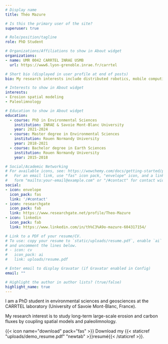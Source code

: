 ```yaml
---
# Display name
title: Théo Mazure

# Is this the primary user of the site?
superuser: true

# Role/position/tagline
role: PhD Student

# Organizations/Affiliations to show in About widget
organizations:
- name: UMR 0042 CARRTEL INRAE USMB
  url: https://www6.lyon-grenoble.inrae.fr/carrtel

# Short bio (displayed in user profile at end of posts)
bio: My research interests include distributed robotics, mobile computing and programmable matter.

# Interests to show in About widget
interests:
- Erosion spatial modeling
- Paleolimnology

# Education to show in About widget
education:
  - course: PhD in Environmental Sciences
    institution: INRAE & Savoie Mont-Blanc University
    year: 2021-2024
  - course: Master degree in Environmental Sciences
    institution: Rouen Normandy University
    year: 2018-2021
  - course: Bachelor degree in Earth Sciences
    institution: Rouen Normandy University
    year: 2015-2018

# Social/Academic Networking
# For available icons, see: https://wowchemy.com/docs/getting-started/page-builder/#icons
#   For an email link, use "fas" icon pack, "envelope" icon, and a link in the
#   form "mailto:your-email@example.com" or "/#contact" for contact widget.
social:
- icon: envelope
  icon_pack: fas
  link: '/#contact'
- icon: researchgate
  icon_pack: fab
  link: https://www.researchgate.net/profile/Theo-Mazure
- icon: linkedin
  icon_pack: fab
  link: https://www.linkedin.com/in/th%C3%A9o-mazure-604317154/

# Link to a PDF of your resume/CV.
# To use: copy your resume to `static/uploads/resume.pdf`, enable `ai` icons in `params.toml`, 
# and uncomment the lines below.
# - icon: cv
#   icon_pack: ai
#   link: uploads/resume.pdf

# Enter email to display Gravatar (if Gravatar enabled in Config)
email: ""

# Highlight the author in author lists? (true/false)
highlight_name: true
---
```


I am a PhD student in environmental sciences and geosciences at the CARRTEL laboratory (University of Savoie Mont-Blanc, France).

My research interest is to study long-term large-scale erosion and carbon fluxes by coupling spatial models and paleolimnology.

{{< icon name="download" pack="fas" >}} Download my {{< staticref "uploads/demo_resume.pdf" "newtab" >}}resumé{{< /staticref >}}.
